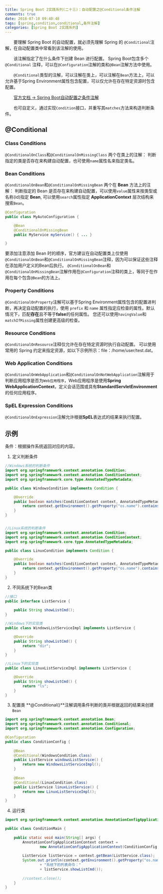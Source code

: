 ```yaml
---
title: Spring Boot 2实践系列(二十三)：自动配置之@Conditional条件注解
comments: true
date: 2018-07-10 09:40:48
tags: [spring,condition,conditional,条件注解]
categories: [Spring Boot 2实践系列]
---
```

　　要理解 Spring Boot 的自动配置，就必须先理解 Spring 的 `@Conditional`注解，在自动配置类中常看到该注解的使用。

　　该注解指定了在什么条件下创建 Bean 进行配置。 Spring Boot包含多个 `@Conditional` 注释，可以在`@Configuration`注解的类和`@Bean`注解方法中使用。

　　`@Conditional`类型的注解，可以注解在类上，可以注解在`Bean`方法上，可以允许基于Spring Environment属性包含配置，可以仅允许在存在特定资源时包含配置。

　　[官方文档 -> Spring Boot自动配置之条件注解](https://docs.spring.io/spring-boot/docs/2.0.3.RELEASE/reference/htmlsingle/#boot-features-condition-annotations)

　　也可自定义，通过实现`Condition`接口，并重写其`matches`方法来构造判断条件。
<!-- more -->
## @Conditional ##
###  Class Conditions ###
`@ConditionalOnClass`和`@ConditionalOnMissingClass` 两个在类上的注解：
判断指定的类是否存在来构建自动配置，也可使用`name`属性名来指定类名。

### Bean Conditions ###
`@ConditionalOnBean`和`@ConditionalOnMissingBean` 两个在 **Bean** 方法上的注解：
判断指定的 Bean 是否存在来构建自动配置，可以使用`value`属性来按类型或名称(id)指定 **Bean**, 可以使用`search`属性指定 **ApplicationContext** 层次结构来搜索`Bean`。
``` java
@Configuration
public class MyAutoConfiguration {

	@Bean
	@ConditionalOnMissingBean
	public MyService myService() { ... }

}
```
要添加注意添加 Bean 时的顺序，官方建议在自动配置类上仅使用 `@ConditionalOnBean`和`@ConditionalOnMissingBean`注释，因为可以保证这些注释在添加用户定义的Bean后执行。
`@ConditionalOnBean`和`@ConditionalOnMissingBean`注解作用在`@Configuration`注释的类上，等同于在作用在每个包含`@Bean`的方法上。

### Property Conditions ###
`@ConditionalOnProperty`注解可以基于Spring Environment属性包含的配置进判断，再决定自动配置的执行，使用 `prefix` 和 `name` 属性指定应检查的属性。默认情况下，匹配**存在**且不等于**false**的任何属性。 您还可以使用`havingValue`和`matchIfMissing`属性创建更高级的检查。

### Resource Conditions ###
`@ConditionalOnResource`注释仅允许在存在特定资源时执行自动配置。 可以使用常用的 Spring 约定来指定资源，如以下示例所示：file：/home/user/test.dat。

### Web Application Conditions ###
`@ConditionalOnWebApplication`和`@ConditionalOnNotWebApplication`注解用于判断应用程序是否为`Web应用程序`，Web应用程序是使用**Spring WebApplicationContext**，定义会话范围或具有**StandardServletEnvironment**的任何应用程序。

### SpEL Expression Conditions ###
`@ConditionalOnExpression`注解允许根据**SpEL**表达式的结果来执行配置。

## 示例 ##
条件：根据操作系统返回对应的内容。
1. 定义判断条件
``` java
//Windows系统的判断条件
import org.springframework.context.annotation.Condition;
import org.springframework.context.annotation.ConditionContext;
import org.springframework.core.type.AnnotatedTypeMetadata;

public class WindowsCondition implements Condition {

	@Override
	public boolean matches(ConditionContext context, AnnotatedTypeMetadata metadata) {
		return context.getEnvironment().getProperty("os.name").contains("Windows");
	}
}


//Linux系统的判断条件
import org.springframework.context.annotation.Condition;
import org.springframework.context.annotation.ConditionContext;
import org.springframework.core.type.AnnotatedTypeMetadata;

public class LinuxCondition implements Condition {

	@Override
	public boolean matches(ConditionContext context, AnnotatedTypeMetadata metadata) {
		return context.getEnvironment().getProperty("os.name").contains("Linux");
	}
}

```
2. 不同系统下的Bean类
``` java
//接口
public interface ListService {
	
	public String showListCmd();
}

//Windows下的实现类
public class WindowsListServiceImpl implements ListService {

	@Override
	public String showListCmd() {
		return "dir";
	}
}

//Linux下的实现类
public class LinuxListServiceImpl implements ListService {

	@Override
	public String showListCmd() {
		return "ls";
	}
}
```
3. 配置类
**@Conditional()**注解调用条件判断的类并根据返回的结果来创建`Bean`
``` java
import org.springframework.context.annotation.Bean;
import org.springframework.context.annotation.Conditional;
import org.springframework.context.annotation.Configuration;

@Configuration
public class ConditionConfig {
	
	@Bean
	@Conditional(WindowsCondition.class)
	public ListService windowsListService() {
		return new WindowsListServiceImpl();
	}
	
	@Bean
	@Conditional(LinuxCondition.class)
	public ListService linuxListService() {
		return new LinuxListServiceImpl();
	}
}
```
4. 运行类
``` java
import org.springframework.context.annotation.AnnotationConfigApplicationContext;

public class ConditionMain {
	
	public static void main(String[] args) {
		AnnotationConfigApplicationContext context = 
				new AnnotationConfigApplicationContext(ConditionConfig.class);
		
		ListService listService = context.getBean(ListService.class);
		System.out.println(context.getEnvironment().getProperty("os.name")
				+ "系统下的列表命令："
				+ listService.showListCmd());
		
		//context.close();
	}
}
```